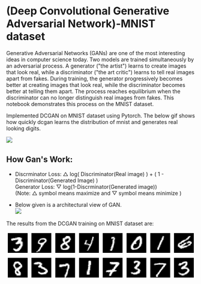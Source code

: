 # (Deep Convolutional Generative Adversarial Network)-MNIST dataset

Generative Adversarial Networks (GANs) are one of the most interesting ideas in computer science today. Two models are trained simultaneously by an adversarial process. A generator ("the artist") learns to create images that look real, while a discriminator ("the art critic") learns to tell real images apart from fakes. During training, the generator progressively becomes better at creating images that look real, while the discriminator becomes better at telling them apart. The process reaches equilibrium when the discriminator can no longer distinguish real images from fakes. This notebook demonstrates this process on the MNIST dataset. 

Implemented DCGAN on MNIST dataset using Pytorch. The below gif shows how quickly dcgan learns the distribution of mnist and generates real looking digits.




![](https://github.com/chiggshiggs/dcgan-MNIST/blob/main/animated.gif)


## How Gan's Work:

* Discrminator Loss: △ log( Discriminator(Real image) ) + ( 1 - Discriminator(Generated Image) )<br>
Generator Loss: ▽ log(1-Discrminator(Generated image))<br>
(Note: △ symbol means maximize and ▽ symbol means minimize )

* Below given is a architectural view of GAN.<br><kbd><img src="https://miro.medium.com/max/601/1*Y_AGVp0EEGEpB1Q25G6edQ.jpeg"/></kbd>

The results from the DCGAN training on MNIST dataset are:


![](https://github.com/chiggshiggs/dcgan-MNIST/blob/main/final.png)



